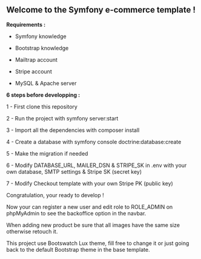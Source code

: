 ## **Welcome to the Symfony e-commerce template !**

**Requirements :**

- Symfony knowledge

- Bootstrap knowledge

- Mailtrap account

- Stripe account

- MySQL & Apache server

**6 steps before developping :**

1 - First clone this repository

2 - Run the project with symfony server:start

3 - Import all the dependencies with composer install

4 - Create a database with symfony console doctrine:database:create

5 - Make the migration if needed

6 - Modify DATABASE_URL, MAILER_DSN & STRIPE_SK in .env with your own database, SMTP settings & Stripe SK (secret key)

7 - Modify Checkout template with your own Stripe PK (public key)

Congratulation, your ready to develop !

Now your can register a new user and edit role to ROLE_ADMIN on phpMyAdmin to see the backoffice option in the navbar.

When adding new product be sure that all images have the same size otherwise retouch it.

  
This project use Bootswatch Lux theme, fill free to change it or just going back to the default Bootstrap theme in the base template.